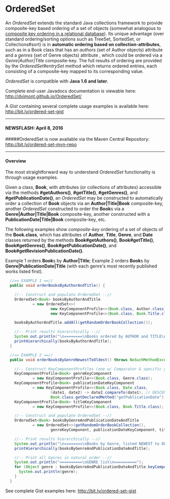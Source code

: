 # OrderedSet
An *OrderedSet* extends the standard Java collections framework to provide composite-key based ordering of a set of objects (somewhat analogous to <a href="https://www.techopedia.com/definition/6572/composite-key" target="_blank">composite key ordering in a relational database</a>). Its unique advantage (over standard ordering/sorting options such as TreeSet, SortedSet, or Collections#sort) is in **automatic ordering based on collection-attributes**, such as in a Book class that has an *authors* (set of Author objects) attribute and a *genres* (set of Genre objects) attribute , which could be ordered via a *Genre|Author|Title* composite-key. The full results of ordering are provided by the *OrderedSet#entrySet* method which returns ordered entries, each consisting of a composite-key mapped to its corresponding value.

*OrderedSet* is compatible with **Java 1.6 and later**.

Complete end-user Javadocs documentation is viewable here: http://dvimont.github.io/OrderedSet/

A *Gist* containing several complete usage examples is available here: http://bit.ly/ordered-set-gist

---
#### NEWSFLASH: April 8, 2016
#####OrderedSet is now available via the Maven Central Repository: http://bit.ly/ordered-set-mvn-repo

---
#### Overview
The most straightforward way to understand *OrderedSet* functionality is through usage examples.

Given a class, **Book**, with attributes (or collections of attributes) accessible via the methods **#getAuthors()**, **#getTitle()**, **#getGenres()**, and **#getPublicationDate()**, an *OrderedSet* may be constructed to automatically order a collection of **Book** objects via an **Author|Title|Book** composite-key, another <i>OrderedSet</i> constructed to order the **Book**s via a **Genre|Author|Title|Book** composite-key, another constructed with a **PublicationDate|Title|Book** composite-key, etc.

The following examples show *composite-key* ordering of a set of objects of the **Book.class**, which has attributes of **Author**, **Title**, **Genre**, and **Date** classes returned by the methods **Book#getAuthors()**, **Book#getTitle()**, **Book#getGenres()**, **Book#getPublicationDate()**, and **Book#getRevisionPublicationDate()**.

Example 1 orders **Book**s by **Author|Title**; Example 2 orders **Book**s by **Genre|PublicationDate|Title** (with each genre's most recently published works listed first).

```java
  //== EXAMPLE 1 ==//
  public void orderBooksByAuthorAndTitle() {

    //-- Construct and populate OrderedSet --//
    OrderedSet<Book> booksByAuthorAndTitle
            = new OrderedSet<>(
                    new KeyComponentProfile<>(Book.class, Author.class),
                    new KeyComponentProfile<>(Book.class, Book.Title.class));

    booksByAuthorAndTitle.addAll(getRandomOrderBookCollection());

    //-- Print results hierarchically --//
    System.out.println("\n========\nBooks ordered by AUTHOR and TITLE\n========");
    printHierarchically(booksByAuthorAndTitle);
  }

  //== EXAMPLE 2 ==//
  public void orderBooksByGenreNewestToOldest() throws NoSuchMethodException {

    //-- Construct KeyComponentProfiles (one w/ Comparator & specific get method specified) --//
    KeyComponentProfile<Book> genreKeyComponent
            = new KeyComponentProfile<>(Book.class, Genre.class);
    KeyComponentProfile<Book> publicationDateKeyComponent
            = new KeyComponentProfile<>(Book.class, Date.class,
                    (date1, date2) -> date2.compareTo(date1), // DESCENDING Date Comparator
                    Book.class.getDeclaredMethod("getPublicationDate")); // limit Date.class focus to THIS method!
    KeyComponentProfile<Book> titleKeyComponent
            = new KeyComponentProfile<>(Book.class, Book.Title.class);

    //-- Construct and populate OrderedSet --//
    OrderedSet<Book> booksByGenreAndPublicationDateAndTitle
            = new OrderedSet<>(getRandomOrderBookCollection(),
                    genreKeyComponent, publicationDateKeyComponent, titleKeyComponent);

    //-- Print results hierarchically --//
    System.out.println("\n========\nBooks by Genre, listed NEWEST to OLDEST\n========");
    printHierarchically(booksByGenreAndPublicationDateAndTitle);

    //-- Print all Genres in natural order --//
    System.out.println("==========\nGENRE list\n==========");
    for (Object genre : booksByGenreAndPublicationDateAndTitle.keyComponentSet(genreKeyComponent)) {
      System.out.println(genre);
    }
  }
```
See complete Gist examples here: http://bit.ly/ordered-set-gist
